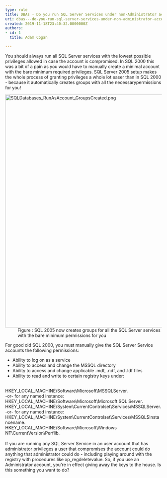 ```yaml
---
type: rule
title: ​DBAs - Do you run SQL Server Services under non-Administrator accounts?
uri: dbas---do-you-run-sql-server-services-under-non-administrator-accounts
created: 2019-11-18T23:40:32.0000000Z
authors:
- id: 1
  title: Adam Cogan

---
```




<span class='intro'> <p class="ssw15-rteElement-P">​​​​​​​​You should always run all SQL Server services with the lowest possible privileges allowed in case the account is compromised. In SQL 2000 this was a bit of a pain as you would have to manually create a minimal account with the bare minimum required privileges. SQL Server 2005 setup makes the whole process of granting privileges a whole lot easer than in SQL 2000 - because it automatically creates groups with all the necessary ​permissions for you!​<br></p> </span>

<dl class="image"><dt><img src="/PublishingImages/SQLDatabases_RunAsAccount_GroupsCreated.png" alt="SQLDatabases_RunAsAccount_GroupsCreated.png" style="width&#58;750px;" /></dt><dd>Figure &#58;&#160;SQL 2005 now creates groups for all the SQL Server services with the bare minimum permissions for you</dd></dl>
<p>For good old SQL 2000, you must manually give the SQL Server Service accounts the following permissions&#58;</p><ul><li>Ability to log on as a service</li><li>Ability to access and change the MSSQL directory</li><li>Ability to access and change applicable .mdf, .ndf, and .ldf files</li><li>Ability to read and write to certain registry keys under&#58;</li></ul><p>
   <br>HKEY_LOCAL_MACHINE\Software\Microsoft\MSSQLServer.<br>-or- for any named instance&#58; HKEY_LOCAL_MACHINE\Software\Microsoft\Microsoft SQL Server.<br>HKEY_LOCAL_MACHINE\System\CurrentControlset\Services\MSSQLServer.<br>-or- for any named instance&#58; HKEY_LOCAL_MACHINE\System\CurrentControlset\Services\MSSQL$Instancename.<br>HKEY_LOCAL_MACHINE\Software\Microsoft\Windows NT\CurrentVersion\Perflib.<br><br>If you are running any SQL Server Service in an user account that has administrator privileges a user that compromises the account could do anything that administrator could do - including playing around with the registry with procedures like xp_regdeletevalue. So, if you use an Administrator account, you're in effect giving away the keys to the house. Is this something you want to do?<br><br></p>


